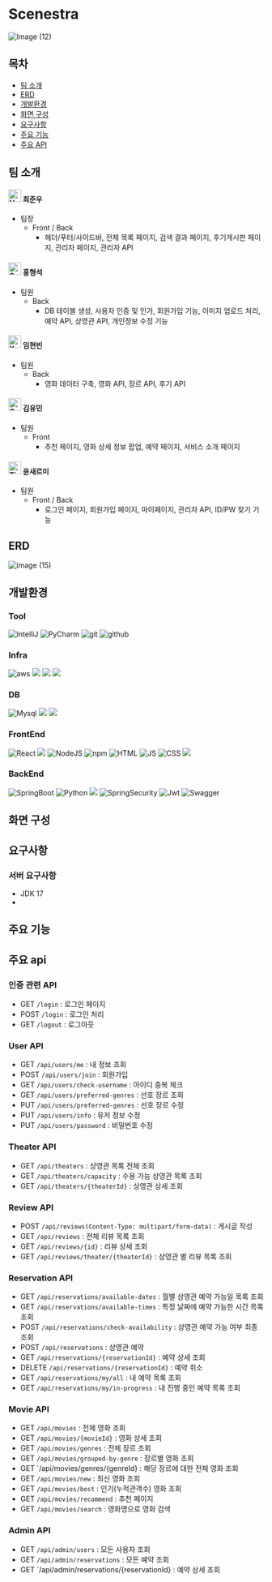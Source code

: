 # Scenestra 
![Image (12)](https://github.com/user-attachments/assets/6b293636-ec05-4a0a-b91d-99f546fec3d5)

## 목차
- [팀 소개](#팀-소개)
- [ERD](#erd)
- [개발환경](#개발환경)
- [화면 구성](#화면-구성)
- [요구사항](#요구사항)
- [주요 기능](#주요-기능)
- [주요 API](#주요-api)


## 팀 소개
#### <img src="https://raw.githubusercontent.com/Tarikul-Islam-Anik/Animated-Fluent-Emojis/master/Emojis/Animals/Hatching%20Chick.png" alt="Hatching Chick" width="25" height="25" /> 최준우
  - 팀장
    - Front / Back
      - 헤더/푸터/사이드바, 전체 목록 페이지, 검색 결과 페이지, 후기게시판 페이지, 관리자 페이지, 관리자 API

#### <img src="https://raw.githubusercontent.com/Tarikul-Islam-Anik/Animated-Fluent-Emojis/master/Emojis/Animals/Seal.png" alt="Seal" width="25" height="25" /> 홍형석 
  - 팀원 
    - Back 
      - DB 테이블 생성, 사용자 인증 및 인가, 회원가입 기능, 이미지 업로드 처리, 예약 API, 상영관 API, 개인정보 수정 기능

#### <img src="https://raw.githubusercontent.com/Tarikul-Islam-Anik/Animated-Fluent-Emojis/master/Emojis/Animals/Koala.png" alt="Koala" width="25" height="25" /> 임현빈 
  - 팀원 
    - Back 
      - 영화 데이터 구축, 영화 API, 장르 API, 후기 API

#### <img src="https://raw.githubusercontent.com/Tarikul-Islam-Anik/Animated-Fluent-Emojis/master/Emojis/Animals/Cat%20Face.png" alt="Cat Face" width="25" height="25" /> 김유민 
  - 팀원 
    - Front 
      - 추천 페이지, 영화 상세 정보 팝업, 예약 페이지, 서비스 소개 페이지

#### <img src="https://raw.githubusercontent.com/Tarikul-Islam-Anik/Animated-Fluent-Emojis/master/Emojis/Animals/Tiger%20Face.png" alt="Tiger Face" width="25" height="25" /> 윤새르미 
  - 팀원 
    - Front / Back 
      - 로그인 페이지, 회원가입 페이지, 마이페이지, 관리자 API, ID/PW 찾기 기능

## ERD
![image (15)](https://github.com/user-attachments/assets/e6c1b050-abab-4220-941c-d43eebe9267c)


## 개발환경

### Tool
![IntelliJ](https://img.shields.io/badge/IntelliJ_IDEA-000000.svg?style=for-the-badge&logo=intellij-idea&logoColor=white)
![PyCharm](https://img.shields.io/badge/PyCharm-000000.svg?&style=for-the-badge&logo=PyCharm&logoColor=white)
![git](https://img.shields.io/badge/GIT-E44C30?style=for-the-badge&logo=git&logoColor=white)
![github](https://img.shields.io/badge/GitHub-100000?style=for-the-badge&logo=github&logoColor=white)

### Infra
![aws](https://img.shields.io/badge/AWS-%23FF9900.svg?style=for-the-badge&logo=amazon-aws&logoColor=white)
<img src="https://img.shields.io/badge/Amazon%20EC2-FF9900?style=for-the-badge&logo=Amazon%20EC2&logoColor=white">
<img src="https://img.shields.io/badge/Amazon%20S3-569A31?style=for-the-badge&logo=Amazon%20S3&logoColor=white">
<img src="https://img.shields.io/badge/RDS-527FFF?style=for-the-badge&logo=amazonrds&logoColor=white">

### DB
![Mysql](https://img.shields.io/badge/mysql-4479A1.svg?style=for-the-badge&logo=mysql&logoColor=white)
<img src="https://img.shields.io/badge/heidisql-47A248?style=for-the-badge&logo=heidisql&logoColor=white">
<img src="https://img.shields.io/badge/dbeaver-382923?style=for-the-badge&logo=dbeaver&logoColor=white">

### FrontEnd
![React](https://img.shields.io/badge/React-20232A?style=for-the-badge&logo=react&logoColor=61DAFB)
<img src="https://img.shields.io/badge/vite-646CFF?style=for-the-badge&logo=vite&logoColor=white">
![NodeJS](https://img.shields.io/badge/Node.js-43853D?style=for-the-badge&logo=node.js&logoColor=white)
![npm](https://img.shields.io/badge/npm-CB3837?style=for-the-badge&logo=npm&logoColor=white)
![HTML](https://img.shields.io/badge/HTML-239120?style=for-the-badge&logo=html5&logoColor=white)
![JS](https://img.shields.io/badge/p5%20js-ED225D?style=for-the-badge&logo=p5dotjs&logoColor=white)
![CSS](https://img.shields.io/badge/CSS-239120?&style=for-the-badge&logo=css3&logoColor=white)
<img src="https://img.shields.io/badge/axios-5A29E4?style=for-the-badge&logo=axios&logoColor=white">

### BackEnd
![SpringBoot](https://img.shields.io/badge/springboot-6DB33F?style=for-the-badge&logo=spring&logoColor=white)
![Python](https://img.shields.io/badge/Python-3776AB?style=for-the-badge&logo=python&logoColor=white)
<img src="https://img.shields.io/badge/JPA-6DB33F?style=for-the-badge&logo=java&logoColor=white">
![SpringSecurity](https://img.shields.io/badge/Spring_Security-6DB33F?style=for-the-badge&logo=Spring-Security&logoColor=white)
![Jwt](https://img.shields.io/badge/JWT-black?style=for-the-badge&logo=JSON%20web%20tokens)
![Swagger](https://img.shields.io/badge/-Swagger-%23Clojure?style=for-the-badge&logo=swagger&logoColor=white)

## 화면 구성


## 요구사항

### 서버 요구사항
- JDK 17
- 


## 주요 기능


## 주요 api

### 인증 관련 API
- GET `/login` : 로그인 페이지
- POST `/login` : 로그인 처리
- GET `/logout` : 로그아웃

### User API
- GET `/api/users/me` : 내 정보 조회
- POST `/api/users/join` : 회원가입
- GET `/api/users/check-username` : 아이디 중복 체크
- GET `/api/users/preferred-genres` : 선호 장르 조회
- PUT `/api/users/preferred-genres` : 선호 장르 수정
- PUT `/api/users/info` : 유저 정보 수정
- PUT `/api/users/password` : 비밀번호 수정

### Theater API
- GET `/api/theaters` : 상영관 목록 전체 조회
- GET `/api/theaters/capacity` : 수용 가능 상영관 목록 조회
- GET `/api/theaters/{theaterId}` : 상영관 상세 조회

### Review API
- POST `/api/reviews(Content-Type: multipart/form-data)` : 게시글 작성
- GET `/api/reviews` : 전체 리뷰 목록 조회
- GET `/api/reviews/{id}` : 리뷰 상세 조회
- GET `/api/reviews/theater/{theaterId}` : 상영관 별 리뷰 목록 조회

### Reservation API
- GET `/api/reservations/available-dates` : 월별 상영관 예약 가능일 목록 조회
- GET `/api/reservations/available-times` : 특정 날짜에 예약 가능한 시간 목록 조회
- POST `/api/reservations/check-availability` : 상영관 예약 가능 여부 최종 조회
- POST `/api/reservations` : 상영관 예약
- GET `/api/reservations/{reservationId}` : 예약 상세 조회
- DELETE `/api/reservations/{reservationId}` : 예약 취소
- GET `/api/reservations/my/all` : 내 예약 목록 조회
- GET `/api/reservations/my/in-progress` : 내 진행 중인 예약 목록 조회

### Movie API
- GET `/api/movies` : 전체 영화 조회
- GET `/api/movies/{movieId}` : 영화 상세 조회
- GET `/api/movies/genres` : 전체 장르 조회
- GET `/api/movies/grouped-by-genre` : 장르별 영화 조회
- GET `/api/movies/genres/{genreId} : 해당 장르에 대한 전체 영화 조회
- GET `/api/movies/new` : 최신 영화 조회
- GET `/api/movies/best` : 인기(누적관객수) 영화 조회
- GET `/api/movies/recommend` : 추천 페이지
- GET `/api/movies/search` : 영화명으로 영화 검색

### Admin API
- GET `/api/admin/users` : 모든 사용자 조회
- GET `/api/admin/reservations` : 모든 예약 조회
- GET `/api/admin/reservations/{reservationId} : 예약 상세 조회




